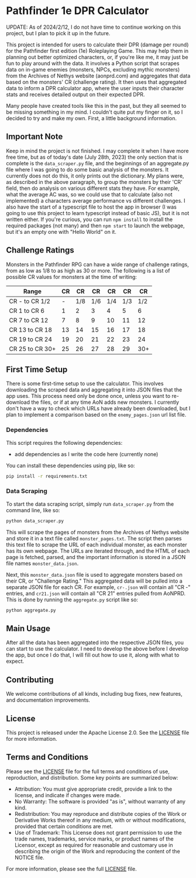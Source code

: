 # Pathfinder 1e DPR Calculator

UPDATE: As of 2024/2/12, I do not have time to continue working on this project, but I plan to pick it up in the future.

This project is intended for users to calculate their DPR (damage per round) for the Pathfinder first edition (1e) Roleplaying Game. This may help them in planning out better optimized characters, or, if you're like me, it may just be fun to play around with the data. It involves a Python script that scrapes data on in-game enemies (monsters, NPCs, excluding mythic monsters) from the Archives of Nethys website (aonprd.com) and aggregates that data based on the monsters' CR (challenge rating). It then uses that aggregated data to inform a DPR calculator app, where the user inputs their character stats and receives detailed output on their expected DPR.

Many people have created tools like this in the past, but they all seemed to be missing something in my mind. I couldn't quite put my finger on it, so I decided to try and make my own. First, a little background information.

## Important Note

Keep in mind the project is not finished. I may complete it when I have more free time, but as of today's date (July 28th, 2023) the only section that is complete is the `data_scraper.py` file, and the beginnings of an aggregate.py file where I was going to do some basic analysis of the monsters. It currently does not do this, it only prints out the dictionary. My plans were, as described in the above paragraph, to group the monsters by their 'CR' field, then do analysis on various different stats they have. For example, what the average AC was, so we could use that to calculate (also not implemented) a characters average performance vs different challenges. I also have the start of a typescript file to host the app in browser (I was going to use this project to learn typescript instead of basic JS), but it is not written either. If you're curious, you can run `npm install` to install the required packages (not many) and then `npm start` to launch the webpage, but it's an empty one with "Hello World" on it. 

## Challenge Ratings

Monsters in the Pathfinder RPG can have a wide range of challenge ratings, from as low as 1/8 to as high as 30 or more. The following is a list of possible CR values for monsters at the time of writing:

| Range           | CR  | CR  | CR  | CR  | CR  | CR  |
| --------------- | --- | --- | --- | --- | --- | --- |
| CR - to CR 1/2  | -   | 1/8 | 1/6 | 1/4 | 1/3 | 1/2 |
| CR 1 to CR 6    | 1   | 2   | 3   | 4   | 5   | 6   |
| CR 7 to CR 12   | 7   | 8   | 9   | 10  | 11  | 12  |
| CR 13 to CR 18  | 13  | 14  | 15  | 16  | 17  | 18  |
| CR 19 to CR 24  | 19  | 20  | 21  | 22  | 23  | 24  |
| CR 25 to CR 30+ | 25  | 26  | 27  | 28  | 29  | 30+ |

## First Time Setup

There is some first-time setup to use the calculator. This involves downloading the scraped data and aggregating it into JSON files that the app uses. This process need only be done once, unless you want to re-download the files, or if at any time AoN adds new monsters. I currently don't have a way to check which URLs have already been downloaded, but I plan to implement a comparison based on the `enemy_pages.json` url list file.

### Dependencies

This script requires the following dependencies:

- add dependencies as I write the code here (currently none)

You can install these dependencies using pip, like so:

```bash
pip install -r requirements.txt
```

### Data Scraping

To start the data scraping script, simply run `data_scraper.py` from the command line, like so:

```bash
python data_scraper.py
```

This will scrape the pages of monsters from the Archives of Nethys website and store it in a text file called `monster_pages.txt`. The script then parses this text file to scrape the URL of each individual monster, as each monster has its own webpage. The URLs are iterated through, and the HTML of each page is fetched, parsed, and the important information is stored in a JSON file names `monster_data.json`.

Next, this `monster_data.json` file is used to aggregate monsters based on their CR, or "Challenge Rating." This aggregated data will be pulled into a separate JSON file for each CR. For example, `cr-.json` will contain all "CR -" entries, and `cr21.json` will contain all "CR 21" entries pulled from AoNPRD. This is done by running the `aggregate.py` script like so:

```bash
python aggregate.py
```

## Main Usage

After all the data has been aggregated into the respective JSON files, you can start to use the calculator. I need to develop the above before I develop the app, but once I do that, I will fill out how to use it, along with what to expect.

## Contributing

We welcome contributions of all kinds, including bug fixes, new features, and documentation improvements.

## License

This project is released under the Apache License 2.0. See the [LICENSE](./LICENSE) file for more information.

## Terms and Conditions

Please see the [LICENSE](./LICENSE) file for the full terms and conditions of use, reproduction, and distribution. Some key points are summarized below:

- Attribution: You must give appropriate credit, provide a link to the license, and indicate if changes were made.
- No Warranty: The software is provided "as is", without warranty of any kind.
- Redistribution: You may reproduce and distribute copies of the Work or Derivative Works thereof in any medium, with or without modifications, provided that certain conditions are met.
- Use of Trademark: This License does not grant permission to use the trade names, trademarks, service marks, or product names of the Licensor, except as required for reasonable and customary use in describing the origin of the Work and reproducing the content of the NOTICE file.

For more information, please see the full [LICENSE](./LICENSE) file.
